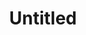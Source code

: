 ---
layout: item
serie: serie4
number: tableau5
medium: wood
title: Untitled
about: Acrylic on wood panel, 38x42cm. 2016
---